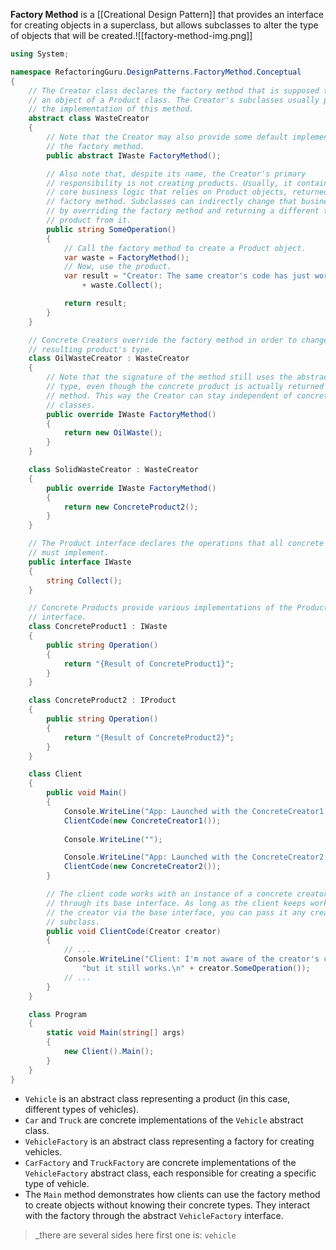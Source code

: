 **Factory Method** is a [[Creational Design Pattern]] that provides an interface for creating objects in a superclass, but allows subclasses to alter the type of objects that will be created.![[factory-method-img.png]]
``` C#
using System;

namespace RefactoringGuru.DesignPatterns.FactoryMethod.Conceptual
{
    // The Creator class declares the factory method that is supposed to return
    // an object of a Product class. The Creator's subclasses usually provide
    // the implementation of this method.
    abstract class WasteCreator
    {
        // Note that the Creator may also provide some default implementation of
        // the factory method.
        public abstract IWaste FactoryMethod();

        // Also note that, despite its name, the Creator's primary
        // responsibility is not creating products. Usually, it contains some
        // core business logic that relies on Product objects, returned by the
        // factory method. Subclasses can indirectly change that business logic
        // by overriding the factory method and returning a different type of
        // product from it.
        public string SomeOperation()
        {
            // Call the factory method to create a Product object.
            var waste = FactoryMethod();
            // Now, use the product.
            var result = "Creator: The same creator's code has just worked with "
                + waste.Collect();

            return result;
        }
    }

    // Concrete Creators override the factory method in order to change the
    // resulting product's type.
    class OilWasteCreator : WasteCreator
    {
        // Note that the signature of the method still uses the abstract product
        // type, even though the concrete product is actually returned from the
        // method. This way the Creator can stay independent of concrete product
        // classes.
        public override IWaste FactoryMethod()
        {
            return new OilWaste();
        }
    }

    class SolidWasteCreator : WasteCreator
    {
        public override IWaste FactoryMethod()
        {
            return new ConcreteProduct2();
        }
    }

    // The Product interface declares the operations that all concrete products
    // must implement.
    public interface IWaste
    {
        string Collect();
    }

    // Concrete Products provide various implementations of the Product
    // interface.
    class ConcreteProduct1 : IWaste
    {
        public string Operation()
        {
            return "{Result of ConcreteProduct1}";
        }
    }

    class ConcreteProduct2 : IProduct
    {
        public string Operation()
        {
            return "{Result of ConcreteProduct2}";
        }
    }

    class Client
    {
        public void Main()
        {
            Console.WriteLine("App: Launched with the ConcreteCreator1.");
            ClientCode(new ConcreteCreator1());
            
            Console.WriteLine("");

            Console.WriteLine("App: Launched with the ConcreteCreator2.");
            ClientCode(new ConcreteCreator2());
        }

        // The client code works with an instance of a concrete creator, albeit
        // through its base interface. As long as the client keeps working with
        // the creator via the base interface, you can pass it any creator's
        // subclass.
        public void ClientCode(Creator creator)
        {
            // ...
            Console.WriteLine("Client: I'm not aware of the creator's class," +
                "but it still works.\n" + creator.SomeOperation());
            // ...
        }
    }

    class Program
    {
        static void Main(string[] args)
        {
            new Client().Main();
        }
    }
}

```

- `Vehicle` is an abstract class representing a product (in this case, different types of vehicles).
- `Car` and `Truck` are concrete implementations of the `Vehicle` abstract class.
- `VehicleFactory` is an abstract class representing a factory for creating vehicles.
- `CarFactory` and `TruckFactory` are concrete implementations of the `VehicleFactory` abstract class, each responsible for creating a specific type of vehicle.
- The `Main` method demonstrates how clients can use the factory method to create objects without knowing their concrete types. They interact with the factory through the abstract `VehicleFactory` interface.

>_there are several sides here
>first one is: `vehicle`  
